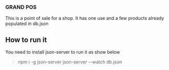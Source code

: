 ### GRAND POS
This is a point of sale for a shop.
It has one use and a few products already populated in db.json

## How to run it
You need to install json-server to run it as show below
> npm i -g json-server
> json-server --watch db.json